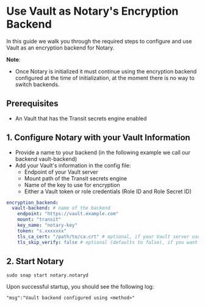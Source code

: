# Use Vault as Notary's Encryption Backend

In this guide we walk you through the required steps to configure and use Vault as an encryption backend for Notary.

**Note**:

* Once Notary is initialized it must continue using the encryption backend configured at the time of initialization, at the moment there is no way to switch backends.

## Prerequisites

* An Vault that has the Transit secrets engine enabled

## 1. Configure Notary with your Vault Information

* Provide a name to your backend (in the following example we call our backend vault-backend)
* Add your Vault's information in the config file:
  * Endpoint of your Vault server
  * Mount path of the Transit secrets engine
  * Name of the key to use for encryption
  * Either a Vault token or role credentials (Role ID and Role Secret ID)

```yaml
encryption_backend:
  vault-backend: # name of the backend
    endpoint: "https://vault.example.com"
    mount: "transit"
    key_name: "notary-key"
    token: "s.xxxxxxx"
    tls_ca_cert: "/path/to/ca.crt" # optional, if your Vault server uses a CA not in your system's trust store.
    tls_skip_verify: false # optional (defaults to false), if you want to skip TLS certificate verification. It is strongly discouraged to set this to true outside of development environments.
```

## 2. Start Notary

```shell
sudo snap start notary.notaryd
```

Upon successful startup, you should see the following log:

```text
"msg":"Vault backend configured using <method>"
```
